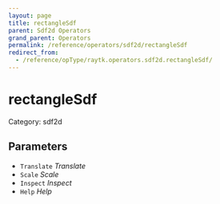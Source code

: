 ```yaml
---
layout: page
title: rectangleSdf
parent: Sdf2d Operators
grand_parent: Operators
permalink: /reference/operators/sdf2d/rectangleSdf
redirect_from:
  - /reference/opType/raytk.operators.sdf2d.rectangleSdf/
---
```


# rectangleSdf

Category: sdf2d



## Parameters

* `Translate` *Translate*
* `Scale` *Scale*
* `Inspect` *Inspect*
* `Help` *Help*